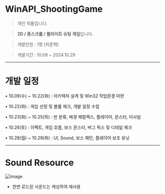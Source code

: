 # WinAPI_ShootingGame

> 개인 작품입니다.

> **2D / 종스크롤 / 플라이트 슈팅 게임**입니다.

> 개발인원 : 1명 (허준혁)

> 개발기간 : 10.09 ~ 2024.10.29

---

# 개발 일정

• 10.09(수) ~ 10.22(화) : 아키텍처 설계 및 Win32 작업환경 마련

• 10.22(화) : 게임 선정 및 볼륨 체크, 개발 일정 수립

• 10.23(화) ~ 10.25(목) : 씬 분류, 배경 페럴렉스, 플레이어, 몬스터, 미사일

• 10.26(토) : 이펙트, 게임 흐름, 보스 몬스터, 버그 픽스 및 디테일 체크

• 10.28(월) ~ 10.29(화) : UI, Sound, 보스 패턴, 플레이어 보조 유닛

---

# Sound Resource

![image](https://github.com/user-attachments/assets/8e486f03-2cca-4af2-b293-c513408ff8b9)

- 한번 로드된 사운드는 캐싱하여 재사용
